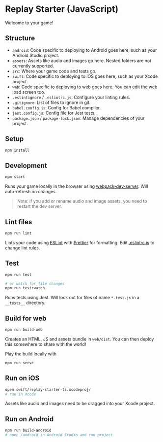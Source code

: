 # Replay Starter (JavaScript)

Welcome to your game!

## Structure

- `android`: Code specific to deploying to Android goes here, such as your Android Studio project.
- `assets`: Assets like audio and images go here. Nested folders are not currently supported.
- `src`: Where your game code and tests go.
- `swift`: Code specific to deploying to iOS goes here, such as your Xcode project.
- `web`: Code specific to deploying to web goes here. You can edit the web load screen too.
- `.eslintignore` / `.eslintrc.js`: Configure your linting rules.
- `.gitignore`: List of files to ignore in git.
- `babel.config.js`: Config for Babel compiler.
- `jest.config.js`: Config file for Jest tests.
- `package.json` / `package-lock.json`: Manage dependencies of your project.

## Setup

```bash
npm install
```

## Development

```bash
npm start
```

Runs your game locally in the browser using [webpack-dev-server](https://github.com/webpack/webpack-dev-server). Will auto-refresh on changes.

> Note: if you add or rename audio and image assets, you need to restart the dev server.

## Lint files

```bash
npm run lint
```

Lints your code using [ESLint](https://eslint.org/) with [Prettier](https://prettier.io/) for formatting. Edit [.eslintrc.js](./.eslintrc.js) to change lint rules.

## Test

```bash
npm run test

# or watch for file changes
npm run test:watch
```

Runs tests using Jest. Will look out for files of name `*.test.js` in a `__tests__` directory.

## Build for web

```bash
npm run build-web
```

Creates an HTML, JS and assets bundle in `web/dist`. You can then deploy this somewhere to share with the world!

Play the build locally with

```bash
npm run serve
```

## Run on iOS

```bash
open swift/replay-starter-ts.xcodeproj/
# run in Xcode
```

Assets like audio and images need to be dragged into your Xcode project.

## Run on Android

```bash
npm run build-android
# open /android in Android Studio and run project
```

